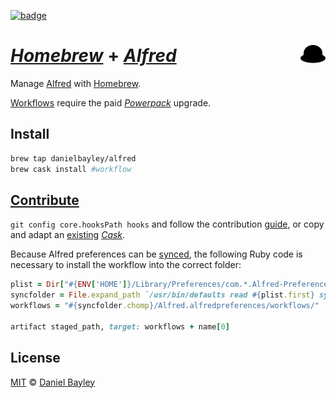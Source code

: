 [![badge][ci]][circle]

_[Homebrew]_ + _[Alfred]_ <img src="logo.svg" width="8%" align="right">
=======================================================================
Manage [Alfred] with [Homebrew].

[Workflows] require the paid _[Powerpack]_ upgrade.

Install
-------
~~~ sh
brew tap danielbayley/alfred
brew cask install #workflow
~~~

[Contribute][guide]
-------------------
`git config core.hooksPath hooks` and follow the contribution [guide], or copy and adapt an [existing] [_Cask_].

Because Alfred preferences can be [synced], the following Ruby code is necessary to install the workflow into the correct folder:
~~~ ruby
plist = Dir["#{ENV['HOME']}/Library/Preferences/com.*.Alfred-Preferences*.plist"]
syncfolder = File.expand_path `/usr/bin/defaults read #{plist.first} syncfolder`
workflows = "#{syncfolder.chomp}/Alfred.alfredpreferences/workflows/"

artifact staged_path, target: workflows + name[0]
~~~

License
-------
[MIT] © [Daniel Bayley]

[MIT]:              LICENSE.md
[Daniel Bayley]:    https://github.com/danielbayley

[ci]:               https://flat.badgen.net/circleci/github/danielbayley/homebrew-alfred?label=&icon=circleci
[circle]:           https://circleci.com/gh/danielbayley/homebrew-alfred

[alfred]:           https://alfredapp.com
[powerpack]:        https://alfredapp.com/powerpack
[workflows]:        https://alfredapp.com/workflows
[synced]:           https://alfredapp.com/help/advanced/sync

[homebrew]:         https://brew.sh
[_cask_]:           https://caskroom.github.io
[brewfile]:         https://github.com/Homebrew/homebrew-bundle#usage

[guide]:            https://github.com/caskroom/homebrew-cask/blob/master/doc/development/adding_a_cask.md
[existing]:         Casks

